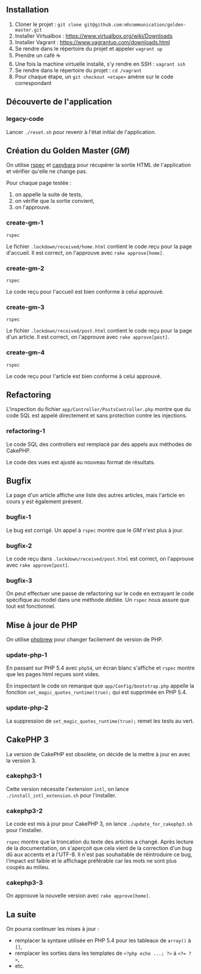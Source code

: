 ## Installation

1. Cloner le projet : `git clone git@github.com:mhcommunication/golden-master.git`
2. Installer Virtualbox : https://www.virtualbox.org/wiki/Downloads
3. Installer Vagrant : https://www.vagrantup.com/downloads.html
4. Se rendre dans le répertoire du projet et appeler `vagrant up`
5. Prendre un café ☕
6. Une fois la machine virtuelle installé, s'y rendre en SSH : `vagrant ssh`
7. Se rendre dans le répertoire du projet : `cd /vagrant`
8. Pour chaque étape, un `git checkout <etape>` amène sur le code correspondant


## Découverte de l'application

### legacy-code

Lancer `./reset.sh` pour revenir à l'état initial de l'application.

## Création du Golden Master (_GM_)

On utilise [rspec](http://rspec.info) et [capybara](https://github.com/jnicklas/capybara) pour récupérer la sortie HTML de l'application et vérifier qu'elle ne change pas.

Pour chaque page testée :

1. on appelle la suite de tests,
2. on vérifie que la sortie convient,
3. on l'approuve.

### create-gm-1

```
rspec
```

Le fichier `.lockdown/received/home.html` contient le code reçu pour la page d'accueil. Il est correct, on l'approuve avec `rake approve[home]`.

### create-gm-2

```
rspec
```

Le code reçu pour l'accueil est bien conforme à celui approuvé.

### create-gm-3

```
rspec
```

Le fichier `.lockdown/received/post.html` contient le code reçu pour la page d'un article. Il est correct, on l'approuve avec `rake approve[post]`.

### create-gm-4

```
rspec
```

Le code reçu pour l'article est bien conforme à celui approuvé.

## Refactoring

L'inspection du fichier `app/Controller/PostsController.php` montre que du code SQL est appelé directement et sans protection contre les injections.

### refactoring-1

Le code SQL des controllers est remplacé par des appels aux méthodes de CakePHP.

Le code des vues est ajusté au nouveau format de résultats.

## Bugfix

La page d'un article affiche une liste des autres articles, mais l'article en cours y est également présent.

### bugfix-1

Le bug est corrigé. Un appel à `rspec` montre que le _GM_ n'est plus à jour.

### bugfix-2

Le code reçu dans `.lockdown/received/post.html` est correct, on l'approuve avec `rake approve[post]`.

### bugfix-3

On peut effectuer une passe de refactoring sur le code en extrayant le code spécifique au model dans une méthode dédiée. Un `rspec` nous assure que tout est fonctionnel.

## Mise à jour de PHP

On utilise [phpbrew](https://github.com/phpbrew/phpbrew) pour changer facilement de version de PHP.

### update-php-1

En passant sur PHP 5.4 avec `php54`, un écran blanc s'affiche et `rspec` montre que les pages html reçues sont vides.

En inspectant le code on remarque que `app/Config/bootstrap.php` appelle la fonction `set_magic_quotes_runtime(true);` qui est supprimée en PHP 5.4.

### update-php-2

La suppression de `set_magic_quotes_runtime(true);` remet les tests au vert.

## CakePHP 3

La version de CakePHP est obsolète, on décide de la mettre à jour en avec la version 3.

### cakephp3-1

Cette version nécessite l'extension `intl`, on lance `./install_intl_extension.sh` pour l'installer.

### cakephp3-2

Le code est mis à jour pour CakePHP 3, on lance `./update_for_cakephp3.sh` pour l'installer.

`rspec` montre que la troncation du texte des articles a changé. Après lecture de la documentation, on s'aperçoit que cela vient de la correction d'un bug dû aux accents et à l'UTF-8. Il n'est pas souhaitable de réintroduire ce bug, l'impact est faible et le affichage préférable car les mots ne sont plus coupés au milieu.

### cakephp3-3

On approuve la nouvelle version avec `rake approve[home]`.

## La suite

On pourra continuer les mises à jour :

- remplacer la syntaxe utilisée en PHP 5.4 pour les tableaux de `array()` à `[]`,
- remplacer les sorties dans les templates de `<?php echo ...; ?>` à `<?= ?>`,
- etc.
